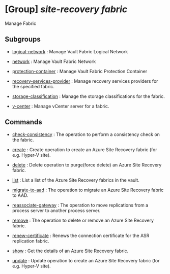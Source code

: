 # [Group] _site-recovery fabric_

Manage Fabric

## Subgroups

- [logical-network](/Commands/site-recovery/fabric/logical-network/readme.md)
: Manage Vault Fabric Logical Network

- [network](/Commands/site-recovery/fabric/network/readme.md)
: Manage Vault Fabric Network

- [protection-container](/Commands/site-recovery/fabric/protection-container/readme.md)
: Manage Vault Fabric Protection Container

- [recovery-services-provider](/Commands/site-recovery/fabric/recovery-services-provider/readme.md)
: Manage recovery services providers for the specified fabric.

- [storage-classification](/Commands/site-recovery/fabric/storage-classification/readme.md)
: Manage the storage classifications for the fabric.

- [v-center](/Commands/site-recovery/fabric/v-center/readme.md)
: Manage vCenter server for a fabric.

## Commands

- [check-consistency](/Commands/site-recovery/fabric/_check-consistency.md)
: The operation to perform a consistency check on the fabric.

- [create](/Commands/site-recovery/fabric/_create.md)
: Create operation to create an Azure Site Recovery fabric (for e.g. Hyper-V site).

- [delete](/Commands/site-recovery/fabric/_delete.md)
: Delete operation to purge(force delete) an Azure Site Recovery fabric.

- [list](/Commands/site-recovery/fabric/_list.md)
: List a list of the Azure Site Recovery fabrics in the vault.

- [migrate-to-aad](/Commands/site-recovery/fabric/_migrate-to-aad.md)
: The operation to migrate an Azure Site Recovery fabric to AAD.

- [reassociate-gateway](/Commands/site-recovery/fabric/_reassociate-gateway.md)
: The operation to move replications from a process server to another process server.

- [remove](/Commands/site-recovery/fabric/_remove.md)
: The operation to delete or remove an Azure Site Recovery fabric.

- [renew-certificate](/Commands/site-recovery/fabric/_renew-certificate.md)
: Renews the connection certificate for the ASR replication fabric.

- [show](/Commands/site-recovery/fabric/_show.md)
: Get the details of an Azure Site Recovery fabric.

- [update](/Commands/site-recovery/fabric/_update.md)
: Update operation to create an Azure Site Recovery fabric (for e.g. Hyper-V site).
